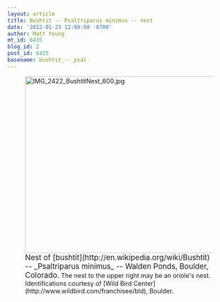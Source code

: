 ```yaml
---
layout: article
title: Bushtit -- Psaltriparus minimus -- nest
date: '2012-01-23 12:00:00 -0700'
author: Matt Young
mt_id: 6435
blog_id: 2
post_id: 6435
basename: bushtit_--_psal
---
```

<figure>
<img src="{{ site.baseurl }}/uploads/2012/IMG_2422_BushtitNest_600.jpg" alt="IMG_2422_BushtitNest_600.jpg" width="600" height="400" />
<figcaption markdown="span">
<big>Nest of [bushtit](http://en.wikipedia.org/wiki/Bushtit) -- _Psaltriparus minimus_ -- Walden Ponds, Boulder, Colorado.</big> The nest to the upper right may be an oriole's nest. Identifications courtesy of [Wild Bird Center](http://www.wildbird.com/franchisee/bld), Boulder.

</figcaption>
</figure>
